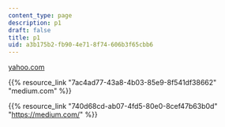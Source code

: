 ```yaml
---
content_type: page
description: p1
draft: false
title: p1
uid: a3b175b2-fb90-4e71-8f74-606b3f65cbb6
---
```

[yahoo.com](http://localhost:8043/sites/ibrahims-search3-course/type/page/new/yahoo.com)

{{% resource_link "7ac4ad77-43a8-4b03-85e9-8f541df38662" "medium.com" %}}

{{% resource_link "740d68cd-ab07-4fd5-80e0-8cef47b63b0d" "https://medium.com/" %}}